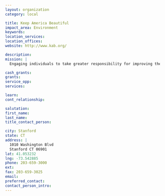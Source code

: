 ```yaml
---
layout: organization
category: local

title: Keep America Beautiful
impact_area: Environment
keywords: 
location_services: 
location_offices: 
website: http://www.kab.org/

description: 
mission: |
  Engaging individuals to take greater responsibility for improving their community environments.

cash_grants: 
grants: 
service_opp: 
services: 

learn: 
cont_relationship: 

salutation: 
first_name: 
last_name: 
title_contact_person: 

city: Stanford
state: CT
address: |
  1010 Washington Blvd  
  Stanford CT 06901
lat: 41.053232
lng: -73.542885
phone: 203-659-3000
ext: 
fax: 203-659-3025
email: 
preferred_contact: 
contact_person_intro: 
---
```

